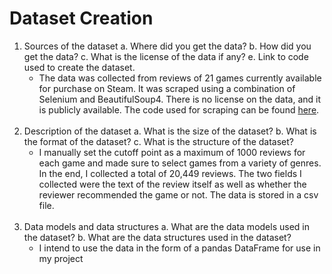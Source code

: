# Dataset Creation

1. Sources of the dataset a. Where did you get the data? b. How did you get the data? c. What is the license of the data if any? e. Link to code used to create the dataset.
    - The data was collected from reviews of 21 games currently available for purchase on Steam.  It was scraped using a combination of Selenium and BeautifulSoup4.  There is no license on the data, and it is publicly available. The code used for scraping can be found [here](something).
<br><br>
2. Description of the dataset a. What is the size of the dataset? b. What is the format of the dataset? c. What is the structure of the dataset?
    - I manually set the cutoff point as a maximum of 1000 reviews for each game and made sure to select games from a variety of genres. In the end, I collected a total of 20,449 reviews.  The two fields I collected were the text of the review itself as well as whether the reviewer recommended the game or not. The data is stored in a csv file.
<br><br>
3. Data models and data structures a. What are the data models used in the dataset? b. What are the data structures used in the dataset?
    - I intend to use the data in the form of a pandas DataFrame for use in my project